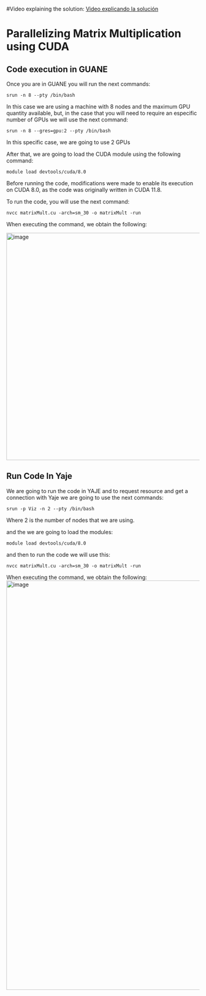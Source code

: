 #Video explaining the solution:
[Video explicando la solución](https://youtu.be/3HMzu_yRq8k?si=3qh-UlRKpG7vXySA)

# Parallelizing Matrix Multiplication using CUDA

## Code execution in GUANE

Once you are in GUANE you will run the next commands: 

```shell
srun -n 8 --pty /bin/bash
```
In this case we are using a machine with 8 nodes and the maximum GPU quantity available, but, in the case that you will need to require an especific number of GPUs we will use the next command: 
```shell
srun -n 8 --gres=gpu:2 --pty /bin/bash
```

In this specific case, we are going to use 2 GPUs

After that, we are going to load the CUDA module using the following command:
```shell
module load devtools/cuda/8.0
```

Before running the code, modifications were made to enable its execution on CUDA 8.0, as the code was originally written in CUDA 11.8.

To run the code, you will use the next command:
```shell
nvcc matrixMult.cu -arch=sm_30 -o matrixMult -run
```
When executing the command, we obtain the following:


<img width="593" alt="image" src="https://github.com/SC3UIS/IntroPP2191621/assets/67378380/3e431832-7d4b-43f1-88c8-7f832e7ca866">


## Run Code In Yaje

We are going to run the code in YAJE and to request resource and get a connection with Yaje we are going to use the next commands:
```shell
srun -p Viz -n 2 --pty /bin/bash
```
Where 2 is the number of nodes that we are using.

and the we are going to load the modules:
```shell
module load devtools/cuda/8.0
```
and then to run the code we will use this:
```shell
nvcc matrixMult.cu -arch=sm_30 -o matrixMult -run
```

When executing the command, we obtain the following:
<img width="1068" alt="image" src="https://github.com/SC3UIS/IntroPP2191621/assets/67378380/2d080247-e0e5-433a-8998-a10bf91f7ed7">

